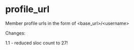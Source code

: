 profile_url
===========

Member profile urls in the form of &lt;base_url>/&lt;username>

Changes:

1.1 - reduced sloc count to 27!